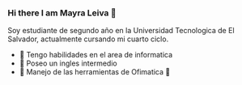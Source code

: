 ### Hi there I am Mayra Leiva 👋

Soy estudiante de segundo año en la Universidad Tecnologica de El Salvador, actualmente cursando mi cuarto ciclo.


- 🔭 Tengo habilidades en el area de informatica 
- 🌱 Poseo un ingles intermedio 
- 👯 Manejo de las herramientas de Ofimatica
                   🤔 
  

